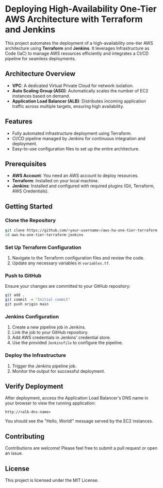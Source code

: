 # Deploying High-Availability One-Tier AWS Architecture with Terraform and Jenkins

This project automates the deployment of a high-availability one-tier AWS architecture using **Terraform** and **Jenkins**. It leverages Infrastructure as Code (IaC) to manage AWS resources efficiently and integrates a CI/CD pipeline for seamless deployments.

## Architecture Overview

- **VPC**: A dedicated Virtual Private Cloud for network isolation.
- **Auto Scaling Group (ASG)**: Automatically scales the number of EC2 instances based on demand.
- **Application Load Balancer (ALB)**: Distributes incoming application traffic across multiple targets, ensuring high availability.

## Features

- Fully automated infrastructure deployment using Terraform.
- CI/CD pipeline managed by Jenkins for continuous integration and deployment.
- Easy-to-use configuration files to set up the entire architecture.

## Prerequisites

- **AWS Account**: You need an AWS account to deploy resources.
- **Terraform**: Installed on your local machine.
- **Jenkins**: Installed and configured with required plugins (Git, Terraform, AWS Credentials).

## Getting Started

### Clone the Repository

```bash
git clone https://github.com/<your-username>/aws-ha-one-tier-terraform-jenkins.git
cd aws-ha-one-tier-terraform-jenkins
```

### Set Up Terraform Configuration

1. Navigate to the Terraform configuration files and review the code.
2. Update any necessary variables in `variables.tf`.

### Push to GitHub

Ensure your changes are committed to your GitHub repository:

```bash
git add .
git commit -m "Initial commit"
git push origin main
```

### Jenkins Configuration

1. Create a new pipeline job in Jenkins.
2. Link the job to your GitHub repository.
3. Add AWS credentials in Jenkins' credential store.
4. Use the provided `Jenkinsfile` to configure the pipeline.

### Deploy the Infrastructure

1. Trigger the Jenkins pipeline job.
2. Monitor the output for successful deployment.

## Verify Deployment

After deployment, access the Application Load Balancer's DNS name in your browser to view the running application:

```
http://<alb-dns-name>
```

You should see the "Hello, World!" message served by the EC2 instances.

## Contributing

Contributions are welcome! Please feel free to submit a pull request or open an issue.

## License

This project is licensed under the MIT License.
